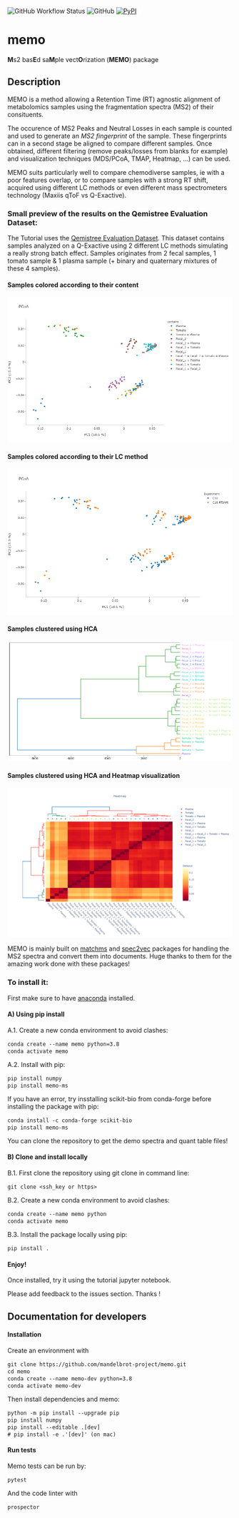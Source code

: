 ![GitHub Workflow Status](https://img.shields.io/github/workflow/status/mandelbrot-project/memo/CI%20Build)
![GitHub](https://img.shields.io/github/license/mandelbrot-project/memo)
[![PyPI](https://img.shields.io/pypi/v/memo-ms)](https://pypi.org/project/memo-ms/)

# memo
**M**s2 bas**E**d sa**M**ple vect**O**rization (**MEMO**) package

## Description

MEMO is a method allowing a Retention Time (RT) agnostic alignment of metabolomics samples using the fragmentation spectra (MS2) of their consituents.

The occurence of MS2 Peaks and Neutral Losses in each sample is counted and used to generate an *MS2 fingerprint* of the sample. These fingerprints can in a second stage be aligned to compare different samples. Once obtained, different filtering (remove peaks/losses from blanks for example) and visualization techniques (MDS/PCoA, TMAP, Heatmap, ...) can be used. 

MEMO suits particularly well to compare chemodiverse samples, ie with a poor features overlap, or to compare samples with a strong RT shift, acquired using different LC methods or even different mass spectrometers technology (Maxiis qToF vs Q-Exactive).

### Small preview of the results on the Qemistree Evaluation Dataset:

The Tutorial uses the [Qemistree Evaluation Dataset](https://www.nature.com/articles/s41589-020-00677-3). This dataset contains samples analyzed on a Q-Exactive using 2 different LC methods simulating a really strong batch effect. Samples originates from 2 fecal samples, 1 tomato sample & 1 plasma sample (+ binary and quaternary mixtures of these 4 samples).

#### Samples colored according to their content
![plot](./pcoa_tuto_contains.png)

#### Samples colored according to their LC method
![plot](./pcoa_tuto_method.png)

#### Samples clustered using HCA
![plot](./hca.png)

#### Samples clustered using HCA and Heatmap visualization
![plot](./heatmap.png)



MEMO is mainly built on [matchms](https://github.com/matchms/matchms) and [spec2vec](https://github.com/iomega/spec2vec) packages for handling the MS2 spectra and convert them into documents. Huge thanks to them for the amazing work done with these packages!

### To install it:

First make sure to have [anaconda](https://www.anaconda.com/products/individual) installed.

#### A) Using pip install

A.1. Create a new conda environment to avoid clashes:
```
conda create --name memo python=3.8
conda activate memo
```
A.2. Install with pip:
```
pip install numpy
pip install memo-ms
```

If you have an error, try insstalling scikit-bio from conda-forge before installing the package with pip:
```
conda install -c conda-forge scikit-bio
pip install memo-ms
```

You can clone the repository to get the demo spectra and quant table files!

#### B) Clone and install locally
B.1. First clone the repository using git clone in command line:
```
git clone <ssh_key or https>
```
B.2. Create a new conda environment to avoid clashes:
```
conda create --name memo python
conda activate memo
```

B.3. Install the package locally using pip:
```
pip install .
```

#### Enjoy!

Once installed, try it using the tutorial jupyter notebook.

Please add feedback to the issues section. Thanks !

## Documentation for developers

#### Installation
Create an environment with
```
git clone https://github.com/mandelbrot-project/memo.git
cd memo
conda create --name memo-dev python=3.8
conda activate memo-dev
```
Then install dependencies and memo:
```
python -m pip install --upgrade pip
pip install numpy
pip install --editable .[dev]
# pip install -e .'[dev]' (on mac)
```

#### Run tests
Memo tests can be run by:
```
pytest
``` 
And the code linter with
```
prospector
```
